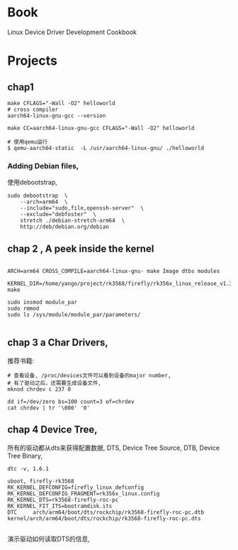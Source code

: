 # Book
Linux Device Driver Development Cookbook

# Projects
## chap1

```shell
make CFLAGS="-Wall -O2" helloworld
# cross compiler
aarch64-linux-gnu-gcc --version

make CC=aarch64-linux-gnu-gcc CFLAGS="-Wall -O2" helloworld

# 使用qemu运行 
$ qemu-aarch64-static  -L /usr/aarch64-linux-gnu/ ./helloworld

```

### Adding Debian files,
使用debootstrap,

```
sudo debootstrap  \
    --arch=arm64  \
    --include="sudo,file,openssh-server"  \
    --exclude="debfoster"  \
    stretch ./debian-stretch-arm64  \
    http://deb/debian.org/debian

```

## chap 2 , A peek inside the kernel

```

ARCH=arm64 CROSS_COMPILE=aarch64-linux-gnu- make Image dtbs modules

KERNEL_DIR=/home/yango/project/rk3568/firefly/rk356x_linux_release_v1.3.0b/rk356x_linux_release/kernel  make

sudo insmod module_par  
sudo rmmod
sudo ls /sys/module/module_par/parameters/
 
```

## chap 3 a Char Drivers,
推荐书籍: <gnulinux-rapid-embedded-programming>

```shell
# 查看设备, /proc/devices文件可以看到设备的major number, 
# 有了驱动之后，还需要生成设备文件,
mknod chrdev c 237 0

dd if=/dev/zero bs=100 count=3 of=chrdev
cat chrdev | tr '\000' '0'

```

## chap 4 Device Tree,
所有的驱动都从dts来获得配置数据, DTS, Device Tree Source, DTB, Device Tree Binary,

```
dtc -v, 1.6.1

uboot, firefly-rk3568
RK_KERNEL_DEFCONFIG=firefly_linux_defconfig
RK_KERNEL_DEFCONFIG_FRAGMENT=rk356x_linux.config
RK_KERNEL_DTS=rk3568-firefly-roc-pc
RK_KERNEL_FIT_ITS=bootramdisk.its
DTC     arch/arm64/boot/dts/rockchip/rk3568-firefly-roc-pc.dtb
kernel/arch/arm64/boot/dts/rockchip/rk3568-firefly-roc-pc.dts


```

演示驱动如何读取DTS的信息,
```


```



